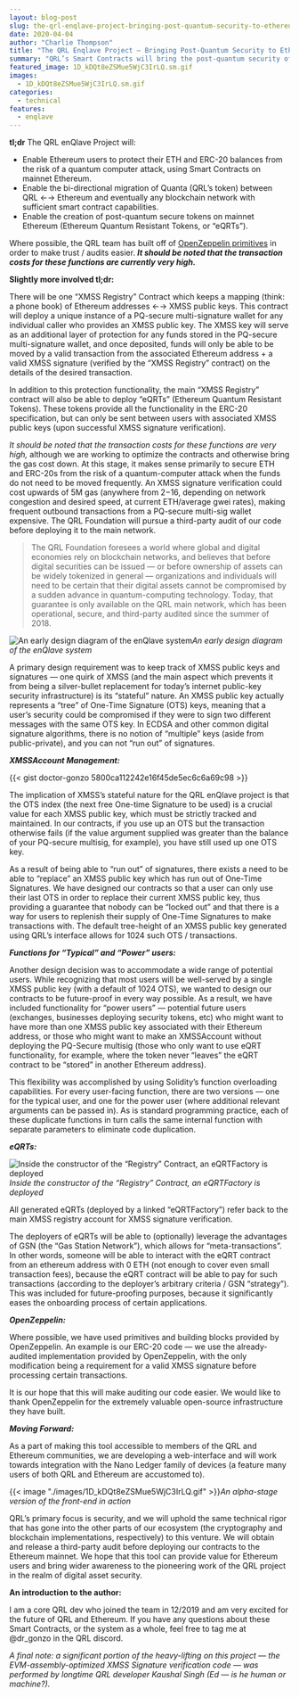 ```yaml
---
layout: blog-post
slug: the-qrl-enqlave-project-bringing-post-quantum-security-to-ethereum-and-other-blockchain-platforms
date: 2020-04-04
author: "Charlie Thompson"
title: "The QRL Enqlave Project — Bringing Post-Quantum Security to Ethereum and other blockchain platforms"
summary: "QRL’s Smart Contracts will bring the post-quantum security of XMSS (eXtended Merkle Signature Scheme) to mainnet Ethereum, and eventually to any other blockchain platform with sufficiently expressive smart contract capabilities."
featured_image: 1D_kDQt8eZSMue5WjC3IrLQ.sm.gif
images:
  - 1D_kDQt8eZSMue5WjC3IrLQ.sm.gif
categories:
  - technical
features:
  - enqlave
---
```



**tl;dr** The QRL enQlave Project will:

* Enable Ethereum users to protect their ETH and ERC-20 balances from the risk of a quantum computer attack, using Smart Contracts on mainnet Ethereum.
* Enable the bi-directional migration of Quanta (QRL’s token) between QRL ←→ Ethereum and eventually any blockchain network with sufficient smart contract capabilities.
* Enable the creation of post-quantum secure tokens on mainnet Ethereum (Ethereum Quantum Resistant Tokens, or “eQRTs”).

Where possible, the QRL team has built off of [OpenZeppelin primitives](https://github.com/OpenZeppelin) in order to make trust / audits easier. ***It should be noted that the transaction costs for these functions are currently very high.***

**Slightly more involved tl;dr:**

There will be one “XMSS Registry” Contract which keeps a mapping (think: a phone book) of Ethereum addresses ←→ XMSS public keys. This contract will deploy a unique instance of a PQ-secure multi-signature wallet for any individual caller who provides an XMSS public key. The XMSS key will serve as an additional layer of protection for any funds stored in the PQ-secure multi-signature wallet, and once deposited, funds will only be able to be moved by a valid transaction from the associated Ethereum address + a valid XMSS signature (verified by the “XMSS Registry” contract) on the details of the desired transaction.

In addition to this protection functionality, the main “XMSS Registry” contract will also be able to deploy “eQRTs” (Ethereum Quantum Resistant Tokens). These tokens provide all the functionality in the ERC-20 specification, but can only be sent between users with associated XMSS public keys (upon successful XMSS signature verification).

*It should be noted that the transaction costs for these functions are very high,* although we are working to optimize the contracts and otherwise bring the gas cost down. At this stage, it makes sense primarily to secure ETH and ERC-20s from the risk of a quantum-computer attack when the funds do not need to be moved frequently. An XMSS signature verification could cost upwards of 5M gas (anywhere from $2-$16, depending on network congestion and desired speed, at current ETH/average gwei rates), making frequent outbound transactions from a PQ-secure multi-sig wallet expensive. The QRL Foundation will pursue a third-party audit of our code before deploying it to the main network.
> The QRL Foundation foresees a world where global and digital economies rely on blockchain networks, and believes that before digital securities can be issued — or before ownership of assets can be widely tokenized in general — organizations and individuals will need to be certain that their digital assets cannot be compromised by a sudden advance in quantum-computing technology. Today, that guarantee is only available on the QRL main network, which has been operational, secure, and third-party audited since the summer of 2018.

![An early design diagram of the enQlave system](./images/0xszcNzQ6zibFBxQ3)*An early design diagram of the enQlave system*

A primary design requirement was to keep track of XMSS public keys and signatures — one quirk of XMSS (and the main aspect which prevents it from being a silver-bullet replacement for today’s internet public-key security infrastructure) is its “stateful” nature. An XMSS public key actually represents a “tree” of One-Time Signature (OTS) keys, meaning that a user’s security could be compromised if they were to sign two different messages with the same OTS key. In ECDSA and other common digital signature algorithms, there is no notion of “multiple” keys (aside from public-private), and you can not “run out” of signatures.

***XMSSAccount Management:***

{{< gist doctor-gonzo 5800ca112242e16f45de5ec6c6a69c98 >}}

The implication of XMSS’s stateful nature for the QRL enQlave project is that the OTS index (the next free One-time Signature to be used) is a crucial value for each XMSS public key, which must be strictly tracked and maintained. In our contracts, if you use up an OTS but the transaction otherwise fails (if the value argument supplied was greater than the balance of your PQ-secure multisig, for example), you have still used up one OTS key.

As a result of being able to “run out” of signatures, there exists a need to be able to “replace” an XMSS public key which has run out of One-Time Signatures. We have designed our contracts so that a user can only use their last OTS in order to replace their current XMSS public key, thus providing a guarantee that nobody can be “locked out” and that there is a way for users to replenish their supply of One-Time Signatures to make transactions with. The default tree-height of an XMSS public key generated using QRL’s interface allows for 1024 such OTS / transactions.

***Functions for “Typical” and “Power” users:***

Another design decision was to accommodate a wide range of potential users. While recognizing that most users will be well-served by a single XMSS public key (with a default of 1024 OTS), we wanted to design our contracts to be future-proof in every way possible. As a result, we have included functionality for “power users” — potential future users (exchanges, businesses deploying security tokens, etc) who might want to have more than one XMSS public key associated with their Ethereum address, or those who might want to make an XMSSAccount without deploying the PQ-Secure multisig (those who only want to use eQRT functionality, for example, where the token never “leaves” the eQRT contract to be “stored” in another Ethereum address).

This flexibility was accomplished by using Solidity’s function overloading capabilities. For every user-facing function, there are two versions — one for the typical user, and one for the power user (where additional relevant arguments can be passed in). As is standard programming practice, each of these duplicate functions in turn calls the same internal function with separate parameters to eliminate code duplication.

***eQRTs:***

![Inside the constructor of the “Registry” Contract, an eQRTFactory is deployed](./images/08SSMzQAuLTJTRcvv)*Inside the constructor of the “Registry” Contract, an eQRTFactory is deployed*

All generated eQRTs (deployed by a linked “eQRTFactory”) refer back to the main XMSS registry account for XMSS signature verification.

The deployers of eQRTs will be able to (optionally) leverage the advantages of GSN (the “Gas Station Network”), which allows for “meta-transactions”. In other words, someone will be able to interact with the eQRT contract from an ethereum address with 0 ETH (not enough to cover even small transaction fees), because the eQRT contract will be able to pay for such transactions (according to the deployer’s arbitrary criteria / GSN “strategy”). This was included for future-proofing purposes, because it significantly eases the onboarding process of certain applications.

***OpenZeppelin:***

Where possible, we have used primitives and building blocks provided by OpenZeppelin. An example is our ERC-20 code — we use the already-audited implementation provided by OpenZeppelin, with the only modification being a requirement for a valid XMSS signature before processing certain transactions.

It is our hope that this will make auditing our code easier. We would like to thank OpenZeppelin for the extremely valuable open-source infrastructure they have built.

***Moving Forward:***

As a part of making this tool accessible to members of the QRL and Ethereum communities, we are developing a web-interface and will work towards integration with the Nano Ledger family of devices (a feature many users of both QRL and Ethereum are accustomed to).

{{< image "./images/1D_kDQt8eZSMue5WjC3IrLQ.gif" >}}*An alpha-stage version of the front-end in action*

QRL’s primary focus is security, and we will uphold the same technical rigor that has gone into the other parts of our ecosystem (the cryptography and blockchain implementations, respectively) to this venture. We will obtain and release a third-party audit before deploying our contracts to the Ethereum mainnet. We hope that this tool can provide value for Ethereum users and bring wider awareness to the pioneering work of the QRL project in the realm of digital asset security.

**An introduction to the author:**

I am a core QRL dev who joined the team in 12/2019 and am very excited for the future of QRL and Ethereum. If you have any questions about these Smart Contracts, or the system as a whole, feel free to tag me at @dr_gonzo in the QRL discord.

*A final note: a significant portion of the heavy-lifting on this project — the EVM-assembly-optimized XMSS Signature verification code — was performed by longtime QRL developer Kaushal Singh (Ed — is he human or machine?).*
